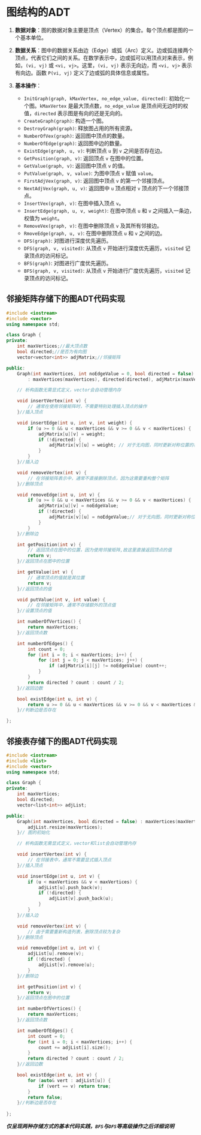 # 图结构的ADT

1. **数据对象**：图的数据对象主要是顶点（Vertex）的集合。每个顶点都是图的一个基本单位。

2. **数据关系**：图中的数据关系由边（Edge）或弧（Arc）定义。边或弧连接两个顶点，代表它们之间的关系。在数学表示中，边或弧可以用顶点对来表示，例如，`(vi, vj)` 或 `<vi, vj>`。这里，`(vi, vj)` 表示无向边，而 `<vi, vj>` 表示有向边。函数 `P(vi, vj)` 定义了边或弧的具体信息或属性。

3. **基本操作**：
   - `InitGraph(graph, kMaxVertex, no_edge_value, directed)`: 初始化一个图。`kMaxVertex` 是最大顶点数，`no_edge_value` 是顶点间无边时的权值，`directed` 表示图是有向的还是无向的。
   - `CreateGraph(graph)`: 构造一个图。
   - `DestroyGraph(graph)`: 释放图占用的所有资源。
   - `NumberOfVex(graph)`: 返回图中顶点的数量。
   - `NumberOfEdge(graph)`: 返回图中边的数量。
   - `ExistEdge(graph, u, v)`: 判断顶点 `u` 到 `v` 之间是否存在边。
   - `GetPosition(graph, v)`: 返回顶点 `v` 在图中的位置。
   - `GetValue(graph, v)`: 返回图中顶点 `v` 的值。
   - `PutValue(graph, v, value)`: 为图中顶点 `v` 赋值 `value`。
   - `FirstAdjVex(graph, v)`: 返回图中顶点 `v` 的第一个邻接顶点。
   - `NextAdjVex(graph, u, v)`: 返回图中 `u` 顶点相对 `v` 顶点的下一个邻接顶点。
   - `InsertVex(graph, v)`: 在图中插入顶点 `v`。
   - `InsertEdge(graph, u, v, weight)`: 在图中顶点 `u` 和 `v` 之间插入一条边，权值为 `weight`。
   - `RemoveVex(graph, v)`: 在图中删除顶点 `v` 及其所有邻接边。
   - `RmoveEdge(graph, u, v)`: 在图中删除顶点 `u` 和 `v` 之间的边。
   - `DFS(graph)`: 对图进行深度优先遍历。
   - `DFS(graph, v, visited)`: 从顶点 `v` 开始进行深度优先遍历，`visited` 记录顶点的访问标记。
   - `BFS(graph)`: 对图进行广度优先遍历。
   - `BFS(graph, v, visited)`: 从顶点 `v` 开始进行广度优先遍历，`visited` 记录顶点的访问标记。

## 邻接矩阵存储下的图ADT代码实现

```cpp
#include <iostream>
#include <vector>
using namespace std;

class Graph {
private:
    int maxVertices;//最大顶点数
    bool directed;//是否为有向图
    vector<vector<int>> adjMatrix;//邻接矩阵

public:
    Graph(int maxVertices, int noEdgeValue = 0, bool directed = false)
        : maxVertices(maxVertices), directed(directed), adjMatrix(maxVertices, vector<int>(maxVertices, noEdgeValue)) {}//初始化

    // 析构函数无需显式定义，vector会自动管理内存

    void insertVertex(int v) {
        // 通常在使用邻接矩阵时，不需要特别处理插入顶点的操作
    }//插入顶点

    void insertEdge(int u, int v, int weight) {
        if (u >= 0 && u < maxVertices && v >= 0 && v < maxVertices) {
            adjMatrix[u][v] = weight;
            if (!directed) {
                adjMatrix[v][u] = weight; // 对于无向图，同时更新对称位置的权值
            }
        }
    }//插入边

    void removeVertex(int v) {
        // 在邻接矩阵表示中，通常不直接删除顶点，因为这需要重构整个矩阵
    }//删除顶点

    void removeEdge(int u, int v) {
        if (u >= 0 && u < maxVertices && v >= 0 && v < maxVertices) {
            adjMatrix[u][v] = noEdgeValue;
            if (!directed) {
                adjMatrix[v][u] = noEdgeValue;// 对于无向图，同时更新对称位置的权值
            }
        }
    }//删除边

    int getPosition(int v) {
        // 返回顶点在图中的位置，因为使用邻接矩阵,故这里直接返回顶点的值
        return v;
    }//返回顶点在图中的位置

    int getValue(int v) {
        // 通常顶点的值就是其位置
        return v;
    }//返回顶点的值

    void putValue(int v, int value) {
        // 在邻接矩阵中，通常不存储额外的顶点值
    }//设置顶点的值

    int numberOfVertices() {
        return maxVertices;
    }//返回顶点数

    int numberOfEdges() {
        int count = 0;
        for (int i = 0; i < maxVertices; i++) {
            for (int j = 0; j < maxVertices; j++) {
                if (adjMatrix[i][j] != noEdgeValue) count++;
            }
        }
        return directed ? count : count / 2;
    }//返回边数

    bool existEdge(int u, int v) {
        return u >= 0 && u < maxVertices && v >= 0 && v < maxVertices && adjMatrix[u][v] != noEdgeValue;
    }//判断边是否存在

};
```

## 邻接表存储下的图ADT代码实现

```cpp
#include <iostream>
#include <list>
#include <vector>
using namespace std;

class Graph {
private:
    int maxVertices;
    bool directed;
    vector<list<int>> adjList;

public:
    Graph(int maxVertices, bool directed = false) : maxVertices(maxVertices), directed(directed) {
        adjList.resize(maxVertices);
    }// 图的初始化

    // 析构函数无需显式定义，vector和list会自动管理内存

    void insertVertex(int v) {
        // 在邻接表中，通常不需要显式插入顶点
    }//插入顶点

    void insertEdge(int u, int v) {
        if (u < maxVertices && v < maxVertices) {
            adjList[u].push_back(v);
            if (!directed) {
                adjList[v].push_back(u);
            }
        }
    }//插入边

    void removeVertex(int v) {
        // 由于需要重新构造列表，删除顶点较为复杂
    }//删除顶点

    void removeEdge(int u, int v) {
        adjList[u].remove(v);
        if (!directed) {
            adjList[v].remove(u);
        }
    }//删除边

    int getPosition(int v) {
        return v;
    }//返回顶点在图中的位置

    int numberOfVertices() {
        return maxVertices;
    }//返回顶点数

    int numberOfEdges() {
        int count = 0;
        for (int i = 0; i < maxVertices; i++) {
            count += adjList[i].size();
        }
        return directed ? count : count / 2;
    }//返回边数

    bool existEdge(int u, int v) {
        for (auto& vert : adjList[u]) {
            if (vert == v) return true;
        }
        return false;
    }//判断边是否存在
    
};
```

***仅呈现两种存储方式的基本代码实践，`BFS`与`DFS`等高级操作之后详细说明***
